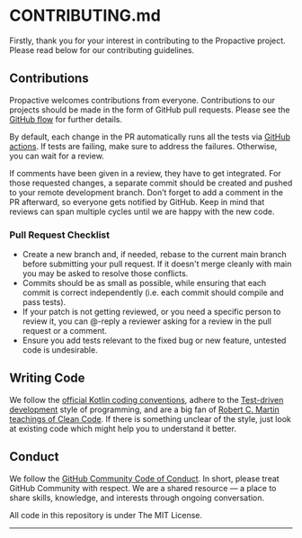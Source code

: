 # CONTRIBUTING.md

Firstly, thank you for your interest in contributing to the Propactive project.
Please read below for our contributing guidelines.

## Contributions

Propactive welcomes contributions from everyone. Contributions to our projects should be made in the form of GitHub
pull requests. Please see the [GitHub flow][GHF] for further details.

By default, each change in the PR automatically runs all the tests via [GitHub actions][GHA]. If tests are failing,
make sure to address the failures. Otherwise, you can wait for a review.

If comments have been given in a review, they have to get integrated. For those requested changes, a separate commit
should be created and pushed to your remote development branch. Don’t forget to add a comment in the PR afterward, so
everyone gets notified by GitHub. Keep in mind that reviews can span multiple cycles until we are happy with the new code.

### Pull Request Checklist

- Create a new branch and, if needed, rebase to the current main
  branch before submitting your pull request. If it doesn't merge cleanly with
  main you may be asked to resolve those conflicts.
- Commits should be as small as possible, while ensuring that each commit is
  correct independently (i.e. each commit should compile and pass tests).
- If your patch is not getting reviewed, or you need a specific person to review it,
  you can @-reply a reviewer asking for a review in the pull request or a comment.
- Ensure you add tests relevant to the fixed bug or new feature, untested code is undesirable.

## Writing Code

We follow the [official Kotlin coding conventions][KCC], adhere to the [Test-driven development][TDD] style of programming,
and are a big fan of [Robert C. Martin teachings of Clean Code][CC]. If there is something unclear of the style, just
look at existing code which might help you to understand it better.

## Conduct

We follow the [GitHub Community Code of Conduct][GHCCC]. In short, please treat GitHub Community with respect. We are
a shared resource — a place to share skills, knowledge, and interests through ongoing conversation.

All code in this repository is under The MIT License.

___

[GHF]: https://docs.github.com/en/get-started/quickstart/github-flow
[GHA]: https://github.com/propactive/propactive-demo/actions
[KCC]: https://kotlinlang.org/docs/coding-conventions.html
[TDD]: https://www.agilealliance.org/glossary/tdd
[CC]: https://gist.github.com/wojteklu/73c6914cc446146b8b533c0988cf8d29
[GHCCC]: https://docs.github.com/en/site-policy/github-terms/github-community-code-of-conduct